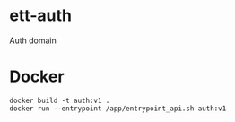 # ett-auth
Auth domain

# Docker

    docker build -t auth:v1 .
    docker run --entrypoint /app/entrypoint_api.sh auth:v1
